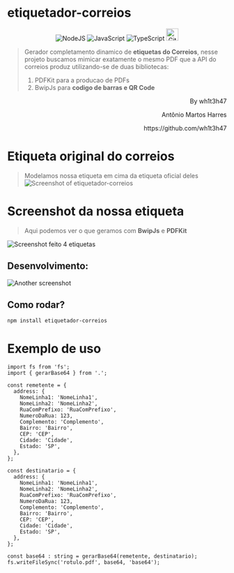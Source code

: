 # etiquetador-correios

<div align="center">
  <img alt="NodeJS" src="https://img.shields.io/badge/node.js-%2343853D.svg?style=for-the-badge&logo=node-dot-js&logoColor=white"/>
  <img alt="JavaScript" src="https://img.shields.io/badge/javascript-%23323330.svg?style=for-the-badge&logo=javascript&logoColor=%23F7DF1E"/>
  <img alt="TypeScript" src="https://img.shields.io/badge/typescript-%23007ACC.svg?style=for-the-badge&logo=typescript&logoColor=white"/>
  <img alt="Github dependabot" src="https://camo.githubusercontent.com/082dac1bf6c231aa5a3836d300de8b46ee8c6b0ac9465cfc6aed17b6a0cc5662/68747470733a2f2f73332e65752d776573742d322e616d617a6f6e6177732e636f6d2f646570656e6461626f742d696d616765732f6c6f676f2d776974682d6e616d652d686f72697a6f6e74616c2e7376673f7635" height="28" />
</div>

> Gerador completamento dinamico de **etiquetas do Correios**, nesse projeto buscamos mimicar exatamente o mesmo PDF que a API do correios produz utilizando-se de duas bibliotecas:
> 1. PDFKit para a producao de PDFs
> 2. BwipJs para **codigo de barras e QR Code**
> 
<p textalign="right" align="right"> By wh1t3h47 </p>
<p textalign="right" align="right"> Antônio Martos Harres </p>
<p textalign="right" align="right"> https://github.com/wh1t3h47 </p>

# Etiqueta original do correios
> Modelamos nossa etiqueta em cima da etiqueta oficial deles
![Screenshot of etiquetador-correios](https://beeimg.com/images/i48543337921.png)
# Screenshot da nossa etiqueta
> Aqui podemos ver o que geramos com **BwipJs** e **PDFKit**

![Screenshot feito 4 etiquetas](https://i.ibb.co/qYVLmjS/Target.png)
## Desenvolvimento:
![Another screenshot](https://beeimg.com/images/r63492071253.png)

## Como rodar?
`npm install etiquetador-correios`

# Exemplo de uso

```
import fs from 'fs';
import { gerarBase64 } from '.';

const remetente = {
  address: {
    NomeLinha1: 'NomeLinha1',
    NomeLinha2: 'NomeLinha2',
    RuaComPrefixo: 'RuaComPrefixo',
    NumeroDaRua: 123,
    Complemento: 'Complemento',
    Bairro: 'Bairro',
    CEP: 'CEP',
    Cidade: 'Cidade',
    Estado: 'SP',
  },
};

const destinatario = {
  address: {
    NomeLinha1: 'NomeLinha1',
    NomeLinha2: 'NomeLinha2',
    RuaComPrefixo: 'RuaComPrefixo',
    NumeroDaRua: 123,
    Complemento: 'Complemento',
    Bairro: 'Bairro',
    CEP: 'CEP',
    Cidade: 'Cidade',
    Estado: 'SP',
  },
};

const base64 : string = gerarBase64(remetente, destinatario);
fs.writeFileSync('rotulo.pdf', base64, 'base64');
```
